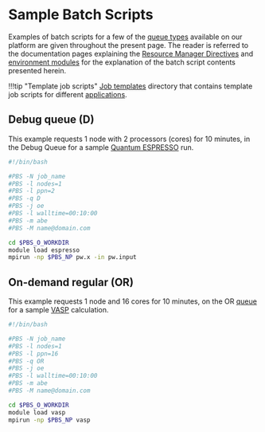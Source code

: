 # Sample Batch Scripts

Examples of batch scripts for a few of the [queue types](../../infrastructure/resource/queues.md) available on our platform are given throughout the present page. The reader is referred to the documentation pages explaining the [Resource Manager Directives](directives.md) and [environment modules](../../cli/modules.md) for the explanation of the batch script contents presented herein.

!!!tip "Template job scripts"
    [Job templates](../../data-on-disk/directories.md#job-script-templates) directory that contains template job scripts for different [applications](../../software/components.md).

## Debug queue (D)

This example requests 1 node with 2 processors (cores) for 10 minutes, in the Debug Queue for a sample [Quantum ESPRESSO](../../software-directory/modeling/quantum-espresso/overview.md) run.

```bash
#!/bin/bash

#PBS -N job_name
#PBS -l nodes=1
#PBS -l ppn=2
#PBS -q D
#PBS -j oe
#PBS -l walltime=00:10:00
#PBS -m abe
#PBS -M name@domain.com

cd $PBS_O_WORKDIR
module load espresso
mpirun -np $PBS_NP pw.x -in pw.input
```

## On-demand regular (OR)

This example requests 1 node and 16 cores for 10 minutes, on the OR [queue](../../infrastructure/resource/queues.md) for a sample [VASP](../../software-directory/modeling/quantum-espresso/overview.md) calculation.

```bash
#!/bin/bash

#PBS -N job_name
#PBS -l nodes=1
#PBS -l ppn=16
#PBS -q OR
#PBS -j oe
#PBS -l walltime=00:10:00
#PBS -m abe
#PBS -M name@domain.com

cd $PBS_O_WORKDIR
module load vasp
mpirun -np $PBS_NP vasp
```
